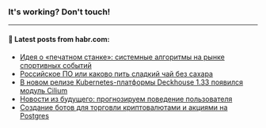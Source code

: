 ### It's working? Don't touch!

---
<!--
#### 🛠️ Technical stack:

![C++](https://img.shields.io/badge/C++-informational?logo=c%2B%2B&style=flat&logoColor=white&color=9C033A)
![Java](https://img.shields.io/badge/Java-informational?logo=java&style=flat&logoColor=white&color=007396)
![Kotlin](https://img.shields.io/badge/Kotlin-informational?logo=Kotlin&style=flat&logoColor=white&color=0095D5)
![JS](https://img.shields.io/badge/JS-informational?logo=javaScript&style=flat&logoColor=black&color=F7Df1E) <br>
![HTML5](https://img.shields.io/badge/HTML5-informational?logo=html5&style=flat&logoColor=white&color=E34F26)
![CSS3](https://img.shields.io/badge/CSS3-informational?logo=css3&style=flat&logoColor=white&color=157286)
![Sass](https://img.shields.io/badge/Saas-informational?logo=sass&style=flat&logoColor=white&color=hotpink)
![PHP](https://img.shields.io/badge/PHP-informational?logo=php&style=flat&logoColor=white&color=777BB4) <br>
![WebPAck](https://img.shields.io/badge/WebPack-informational?logo=webPack&style=flat&logoColor=white&color=FF6F00)
![Bootstrap](https://img.shields.io/badge/Bootstrap-informational?logo=Bootstrap&style=flat&logoColor=white&color=7952B3)
![MySQL](https://img.shields.io/badge/MySQL-informational?logo=MySQL&style=flat&logoColor=white&color=00f) <br>
![NodeJS](https://img.shields.io/badge/NodeJS-informational?logo=node.js&style=flat&logoColor=white&color=43853D)
![Spring](https://img.shields.io/badge/Spring-informational?logo=Spring&style=flat&logoColor=white&color=0A9EDC)
![Angular](https://img.shields.io/badge/Vue-informational?logo=vue.js&style=flat&logoColor=white&color=red)
![Git](https://img.shields.io/badge/Git-informational?logo=git&style=flat&logoColor=white&color=darkorange)

___
-->

#### 💬 Latest posts from habr.com:

<!-- BLOG-POST-LIST:START -->
- [Идея о «печатном станке»: системные алгоритмы на рынке спортивных событий](https://habr.com/ru/post/675118/?utm_source=habrahabr&utm_medium=rss&utm_campaign=675118)
- [Российское ПО или каково пить сладкий чай без сахара](https://habr.com/ru/post/672530/?utm_source=habrahabr&utm_medium=rss&utm_campaign=672530)
- [В новом релизе Kubernetes-платформы Deckhouse 1.33 появился модуль Cilium](https://habr.com/ru/post/674066/?utm_source=habrahabr&utm_medium=rss&utm_campaign=674066)
- [Новости из будущего: прогнозируем поведение пользователя](https://habr.com/ru/post/652371/?utm_source=habrahabr&utm_medium=rss&utm_campaign=652371)
- [Создание ботов для торговли криптовалютами и акциями на Postgres](https://habr.com/ru/post/675092/?utm_source=habrahabr&utm_medium=rss&utm_campaign=675092)
<!-- BLOG-POST-LIST:END -->
